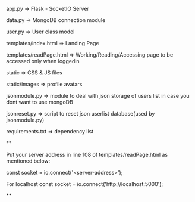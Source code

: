 app.py => Flask - SocketIO Server

data.py => MongoDB connection module

user.py => User class model

templates/index.html => Landing Page

templates/readPage.html => Working/Reading/Accessing page to be accessed only when loggedin

static => CSS & JS files

static/images => profile avatars

jsonmodule.py => module to deal with json storage of users list in case you dont want to use mongoDB

jsonreset.py => script to reset json userlist database(used by jsonmodule.py)

requirements.txt => dependency list

**

Put your server address in line 108 of templates/readPage.html
as mentioned below:

const socket = io.connect('\<server-address\>');

For localhost
const socket = io.connect('http://localhost:5000');

**
